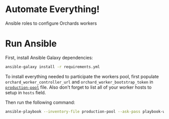 # Automate Everything!

Ansible roles to configure Orchards workers

# Run Ansible

First, install Ansible Galaxy dependencies:

```bash
ansible-galaxy install -r requirements.yml
```

To install everything needed to participate the workers pool, first populate `orchard_worker_controller_url`
and `orchard_worker_bootstrap_token` in [`production-pool`](production-pool) file. Also don't forget to list all of your
worker hosts to setup in `hosts` field.

Then run the following command:

```bash
ansible-playbook --inventory-file production-pool --ask-pass playbook-workers.yml
```
